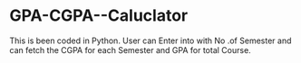 # GPA-CGPA--Caluclator
This is been coded in Python. User can Enter into with No .of Semester and can fetch the CGPA for each Semester and GPA for total Course. 
